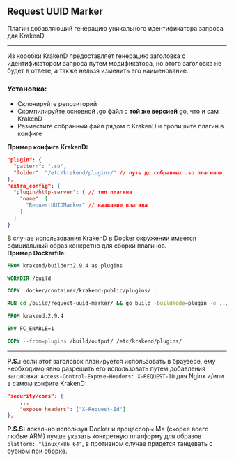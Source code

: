 ## Request UUID Marker
Плагин добавляющий генерацию уникального идентификатора запроса для KrakenD

---

Из коробки KrakenD предоставляет генерацию заголовка с идентификатором запроса путем модификатора, но этого заголовка не будет в ответе, а также нельзя изменить его наименование.

### Установка:
- Склонируйте репозиторий
- Скомпилируйте основной .go файл с **той же версией** go, что и сам KrakenD
- Разместите собранный файл рядом с KrakenD и пропишите плагин в конфиге

**Пример конфига KrakenD:**
```json
"plugin": {
  "pattern": ".so",
  "folder": "/etc/krakend/plugins/" // путь до собранных .so плагинов, которые сканирует и подгружает KrakenD
},
"extra_config": {
  "plugin/http-server": { // тип плагина
    "name": [
      "RequestUUIDMarker" // название плагина
    ]
  }
}
```

В случае использования KrakenD в Docker окружении имеется официальный образ конкретно для сборки плагинов.
<br/>**Пример Dockerfile:**
```Dockerfile
FROM krakend/builder:2.9.4 as plugins

WORKDIR /build

COPY .docker/container/krakend-public/plugins/ .

RUN cd /build/request-uuid-marker/ && go build -buildmode=plugin -o ../output/request-uuid-marker.so ./request-uuid-marker.go

FROM krakend:2.9.4

ENV FC_ENABLE=1

COPY --from=plugins /build/output/ /etc/krakend/plugins/
```

---

**P.S.:** если этот заголовок планируется использовать в браузере, ему необходимо явно разрешить его использовать путем добавления заголовка: `Access-Control-Expose-Headers: X-REQUEST-ID` для Nginx и/или в самом конфиге KrakenD:
```json
"security/cors": {
    ...
    "expose_headers": ["X-Request-Id"]
},
```

**P.S.S:** локально используя Docker и процессоры M* (скорее всего любые ARM) лучше указать конкретную платформу для образов `platform: "linux/x86_64"`, в противном случае придется танцевать с бубном при сборке.
